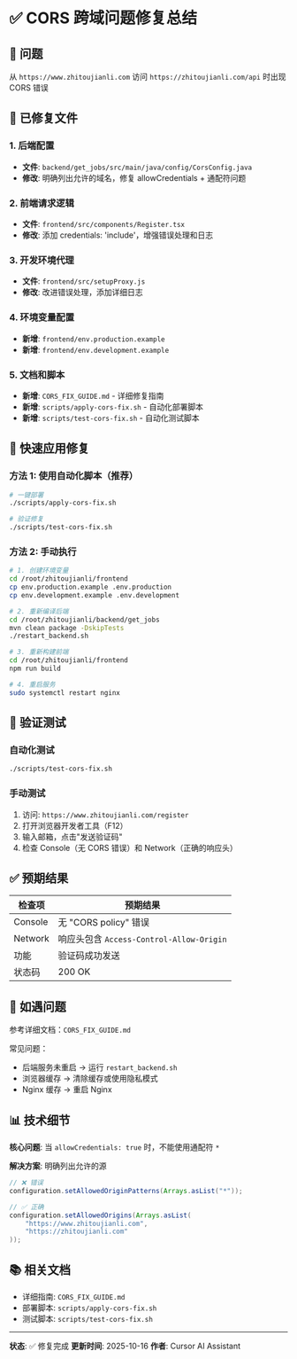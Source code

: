 # ✅ CORS 跨域问题修复总结

## 🎯 问题

从 `https://www.zhitoujianli.com` 访问 `https://zhitoujianli.com/api` 时出现 CORS 错误

## 🔧 已修复文件

### 1. 后端配置

- **文件**: `backend/get_jobs/src/main/java/config/CorsConfig.java`
- **修改**: 明确列出允许的域名，修复 allowCredentials + 通配符问题

### 2. 前端请求逻辑

- **文件**: `frontend/src/components/Register.tsx`
- **修改**: 添加 credentials: 'include'，增强错误处理和日志

### 3. 开发环境代理

- **文件**: `frontend/src/setupProxy.js`
- **修改**: 改进错误处理，添加详细日志

### 4. 环境变量配置

- **新增**: `frontend/env.production.example`
- **新增**: `frontend/env.development.example`

### 5. 文档和脚本

- **新增**: `CORS_FIX_GUIDE.md` - 详细修复指南
- **新增**: `scripts/apply-cors-fix.sh` - 自动化部署脚本
- **新增**: `scripts/test-cors-fix.sh` - 自动化测试脚本

## 🚀 快速应用修复

### 方法 1: 使用自动化脚本（推荐）

```bash
# 一键部署
./scripts/apply-cors-fix.sh

# 验证修复
./scripts/test-cors-fix.sh
```

### 方法 2: 手动执行

```bash
# 1. 创建环境变量
cd /root/zhitoujianli/frontend
cp env.production.example .env.production
cp env.development.example .env.development

# 2. 重新编译后端
cd /root/zhitoujianli/backend/get_jobs
mvn clean package -DskipTests
./restart_backend.sh

# 3. 重新构建前端
cd /root/zhitoujianli/frontend
npm run build

# 4. 重启服务
sudo systemctl restart nginx
```

## 🧪 验证测试

### 自动化测试

```bash
./scripts/test-cors-fix.sh
```

### 手动测试

1. 访问: `https://www.zhitoujianli.com/register`
2. 打开浏览器开发者工具（F12）
3. 输入邮箱，点击"发送验证码"
4. 检查 Console（无 CORS 错误）和 Network（正确的响应头）

## ✅ 预期结果

| 检查项  | 预期结果                                 |
| ------- | ---------------------------------------- |
| Console | 无 "CORS policy" 错误                    |
| Network | 响应头包含 `Access-Control-Allow-Origin` |
| 功能    | 验证码成功发送                           |
| 状态码  | 200 OK                                   |

## 🐛 如遇问题

参考详细文档：`CORS_FIX_GUIDE.md`

常见问题：

- 后端服务未重启 → 运行 `restart_backend.sh`
- 浏览器缓存 → 清除缓存或使用隐私模式
- Nginx 缓存 → 重启 Nginx

## 📊 技术细节

**核心问题**: 当 `allowCredentials: true` 时，不能使用通配符 `*`

**解决方案**: 明确列出允许的源

```java
// ❌ 错误
configuration.setAllowedOriginPatterns(Arrays.asList("*"));

// ✅ 正确
configuration.setAllowedOrigins(Arrays.asList(
    "https://www.zhitoujianli.com",
    "https://zhitoujianli.com"
));
```

## 📚 相关文档

- 详细指南: `CORS_FIX_GUIDE.md`
- 部署脚本: `scripts/apply-cors-fix.sh`
- 测试脚本: `scripts/test-cors-fix.sh`

---

**状态**: ✅ 修复完成
**更新时间**: 2025-10-16
**作者**: Cursor AI Assistant
